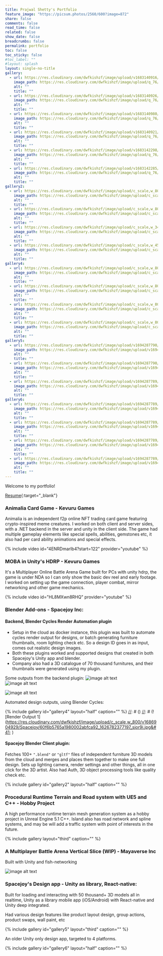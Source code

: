 ```yaml
---
title: Prajwal Shetty's Portfolio
feature_image: "https://picsum.photos/2560/600?image=872"
share: false
comments: false
read_time: false
related: false
show_date: false
breadcrumbs: false
permalink: portfolio
toc: false
toc_sticky: false
#toc_label: ""
#layout: splash
layout: single-no-title
gallery:
  - url: https://res.cloudinary.com/dwfkishzf/image/upload/v1683140916/Traffic%20Tales/FvOcMeUWIAA8sSu_pnfhyh.png
    image_path: https://res.cloudinary.com/dwfkishzf/image/upload/q_76/v1683140916/Traffic%20Tales/FvOcMeUWIAA8sSu_pnfhyh.png
    alt: ""
    title: ""
  - url: https://res.cloudinary.com/dwfkishzf/image/upload/v1683140926/Traffic%20Tales/FvOcMfgWIAM9YQC_calbyp.jpg
    image_path: https://res.cloudinary.com/dwfkishzf/image/upload/q_76/v1683140926/Traffic%20Tales/FvOcMfgWIAM9YQC_calbyp.jpg
    alt: ""
    title: ""
  - url: https://res.cloudinary.com/dwfkishzf/image/upload/v1683140980/Traffic%20Tales/Screenshot_2023-05-04_002229_sbln3y.png
    image_path: https://res.cloudinary.com/dwfkishzf/image/upload/q_76/v1683140980/Traffic%20Tales/Screenshot_2023-05-04_002229_sbln3y.png
    alt: ""
    title: ""
  - url: https://res.cloudinary.com/dwfkishzf/image/upload/v1683140921/Traffic%20Tales/FvOcMfHXoAExCS6_vkbzya.jpg
    image_path: https://res.cloudinary.com/dwfkishzf/image/upload/q_76/v1683140921/Traffic%20Tales/FvOcMfHXoAExCS6_vkbzya.jpg
    alt: ""
    title: ""
  - url: https://res.cloudinary.com/dwfkishzf/image/upload/v1683142298/Traffic%20Tales/Screenshot_2023-05-04_002259_swcebn.png
    image_path: https://res.cloudinary.com/dwfkishzf/image/upload/q_76/v1683142298/Traffic%20Tales/Screenshot_2023-05-04_002259_swcebn.png
    alt: ""
    title: ""
  - url: https://res.cloudinary.com/dwfkishzf/image/upload/v1683142285/Traffic%20Tales/Screenshot_2023-05-04_002644_zsiuzd.png
    image_path: https://res.cloudinary.com/dwfkishzf/image/upload/q_76/v1683142285/Traffic%20Tales/Screenshot_2023-05-04_002644_zsiuzd.png
    alt: ""
    title: ""
gallery2:
  - url: https://res.cloudinary.com/dwfkishzf/image/upload/c_scale,w_800/v1686904999/Spacejoy/Screenshot_2023-06-16_120351_trpndg.png
    image_path: https://res.cloudinary.com/dwfkishzf/image/upload/c_scale,w_800/v1686904999/Spacejoy/Screenshot_2023-06-16_120351_trpndg.png
    alt: ""
    title: ""
  - url: https://res.cloudinary.com/dwfkishzf/image/upload/c_scale,w_800/v1686905099/Spacejoy/Screenshot_2023-06-16_120425_tm4ikc.png
    image_path: https://res.cloudinary.com/dwfkishzf/image/upload/c_scale,w_800/v1686905099/Spacejoy/Screenshot_2023-06-16_120425_tm4ikc.png
    alt: ""
    title: ""
  - url: https://res.cloudinary.com/dwfkishzf/image/upload/c_scale,w_340/v1686904882/Spacejoy/Annotation_2020-04-28_195523_r5fqdh.jpg
    image_path: https://res.cloudinary.com/dwfkishzf/image/upload/c_scale,w_340/v1686904882/Spacejoy/Annotation_2020-04-28_195523_r5fqdh.jpg
    alt: ""
    title: ""
  - url: https://res.cloudinary.com/dwfkishzf/image/upload/c_scale,w_450/v1686904880/Spacejoy/Screenshot_2020-10-01_145714_iqhc1p.jpg
    image_path: https://res.cloudinary.com/dwfkishzf/image/upload/c_scale,w_450/v1686904880/Spacejoy/Screenshot_2020-10-01_145714_iqhc1p.jpg
    alt: ""
    title: ""
gallery4:
  - url: https://res.cloudinary.com/dwfkishzf/image/upload/c_scale,w_800/v1686904929/Spacejoy/60f6b5765a1980002abfca92_1626782377197_sjor9i.jpg
    image_path: https://res.cloudinary.com/dwfkishzf/image/upload/c_scale,w_800/v1686904929/Spacejoy/60f6b5765a1980002abfca92_1626782377197_sjor9i.jpg
    alt: ""
    title: ""
  - url: https://res.cloudinary.com/dwfkishzf/image/upload/c_scale,w_800/v1686904922/Spacejoy/60ec589e5a1980002abfb759_1626103385488_tt7k74.jpg
    image_path: https://res.cloudinary.com/dwfkishzf/image/upload/c_scale,w_800/v1686904922/Spacejoy/60ec589e5a1980002abfb759_1626103385488_tt7k74.jpg
    alt: ""
    title: ""
  - url: https://res.cloudinary.com/dwfkishzf/image/upload/c_scale,w_800/v1686904947/Spacejoy/image_bbc8wh.png
    image_path: https://res.cloudinary.com/dwfkishzf/image/upload/c_scale,w_800/v1686904947/Spacejoy/image_bbc8wh.png
    alt: ""
    title: ""
  - url: https://res.cloudinary.com/dwfkishzf/image/upload/c_scale,w_800/v1686904935/Spacejoy/60f6bcf95a1980002abfcad8_1626783842633_ftefjd.jpg
    image_path: https://res.cloudinary.com/dwfkishzf/image/upload/c_scale,w_800/v1686904935/Spacejoy/60f6bcf95a1980002abfcad8_1626783842633_ftefjd.jpg
    alt: ""
    title: ""
gallery5:
  - url: https://res.cloudinary.com/dwfkishzf/image/upload/v1694287790/Spacejoy/750x750bb_o9e4jm.jpg
    image_path: https://res.cloudinary.com/dwfkishzf/image/upload/v1694287790/Spacejoy/750x750bb_o9e4jm.jpg
    alt: ""
    title: ""
  - url: https://res.cloudinary.com/dwfkishzf/image/upload/v1694287790/Spacejoy/750x750bb_1_rzgnyv.jpg
    image_path: https://res.cloudinary.com/dwfkishzf/image/upload/v1694287790/Spacejoy/750x750bb_1_rzgnyv.jpg
    alt: ""
    title: ""
  - url: https://res.cloudinary.com/dwfkishzf/image/upload/v1694287789/Spacejoy/750x750bb_3_tmafua.jpg
    image_path: https://res.cloudinary.com/dwfkishzf/image/upload/v1694287789/Spacejoy/750x750bb_3_tmafua.jpg
    alt: ""
    title: ""
gallery6:
  - url: https://res.cloudinary.com/dwfkishzf/image/upload/v1694287789/Spacejoy/750x750bb_4_kullgh.jpg
    image_path: https://res.cloudinary.com/dwfkishzf/image/upload/v1694287789/Spacejoy/750x750bb_4_kullgh.jpg
    alt: ""
    title: ""
  - url: https://res.cloudinary.com/dwfkishzf/image/upload/v1694287789/Spacejoy/750x750bb_7_ibcrll.jpg
    image_path: https://res.cloudinary.com/dwfkishzf/image/upload/v1694287789/Spacejoy/750x750bb_7_ibcrll.jpg
    alt: ""
    title: ""
  - url: https://res.cloudinary.com/dwfkishzf/image/upload/v1694287789/Spacejoy/750x750bb_5_blq2o5.jpg
    image_path: https://res.cloudinary.com/dwfkishzf/image/upload/v1694287789/Spacejoy/750x750bb_5_blq2o5.jpg
    alt: ""
    title: ""
  - url: https://res.cloudinary.com/dwfkishzf/image/upload/v1694287789/Spacejoy/750x750bb_6_n82drp.jpg
    image_path: https://res.cloudinary.com/dwfkishzf/image/upload/v1694287789/Spacejoy/750x750bb_6_n82drp.jpg
    alt: ""
    title: ""
---
```


<!-- # Prajwal Shetty's Portfolio -->

Welcome to my portfolio!

<a href="https://res.cloudinary.com/dwfkishzf/image/upload/v1694289700/Resumes/Prajwal_Resume_July_1_z86uab.pdf" class="btn btn--inverse">Resume</a>{:target="_blank"}

[//]: # (   <a href="https://github.com/prajwalshettydev" class="btn btn--inverse">Github</a>{:target="_blank"})

### Animalia Card Game - Kevuru Games
Animalia is an independent f2p online NFT trading card game featuring crypto-inspired meme creatures.
I worked on both client and server sides, with a .NET backend in the server and unity in the client side. The game had multiple gameplay elements like special spells, abilities, gemstones etc, it also had per card ability animations and special effects. 

{% include video id="4ENRDmarIb4?start=122" provider="youtube" %}

### MOBA in Unity's HDRP - Kevuru Games
It's a Multiplayer Online Battle Arena Game built for PCs with unity hdrp, the game is under NDA so I can only show the basic dev reel and early footage.
I worked on setting up the game connection, player combat, mirror networking and other game mechanics.

{% include video id="HL8MXwn8RHQ" provider="youtube" %}


### Blender Add-ons - Spacejoy Inc:
#### Backend, Blender Cycles Render Automation plugin 
- Setup in the cloud as docker instance, this plugin was built to automate cycles render output for designs, or batch generating furniture thumbnails, room lighting check etc. So a design ID goes in as input, comes out realistic design images.
- Both these plugins worked and supported designs that created in both Spacejoy's Unity app and blender.
- Company also had a 3D catalogue of 70 thousand furnitures, and their thumbnails were generated using my plugin.

Some outputs from the backend plugin:
![image alt text](https://res.cloudinary.com/dwfkishzf/image/upload/c_scale,w_2020/v1686904903/Spacejoy/60b656a971906f001c9913bc_compressed_uj0m0j.png)  
![image alt text](https://res.cloudinary.com/dwfkishzf/image/upload/c_scale,w_2020/v1686904885/Spacejoy/600808173393b6001c84b345_compressed_wcw0vu.png)

![image alt text](https://res.cloudinary.com/dwfkishzf/image/upload/c_scale,w_800/v1686904880/Spacejoy/RoomGridSample_tapcfv.jpg)

Automated design outputs, using Blender Cycles:

{% include gallery id="gallery4" layout="half" caption="" %}
[//]: # ()
[//]: # (![Render Output 1]&#40;https://res.cloudinary.com/dwfkishzf/image/upload/c_scale,w_800/v1686904929/Spacejoy/60f6b5765a1980002abfca92_1626782377197_sjor9i.jpg&#41; )

[//]: # (![Render Output 1]&#40;https://res.cloudinary.com/dwfkishzf/image/upload/c_scale,w_800/v1686904922/Spacejoy/60ec589e5a1980002abfb759_1626103385488_tt7k74.jpg&#41; )

[//]: # (![Render Output 1]&#40;https://res.cloudinary.com/dwfkishzf/image/upload/c_scale,w_800/v1686904947/Spacejoy/image_bbc8wh.png&#41; )

[//]: # (![Render Output 1]&#40;https://res.cloudinary.com/dwfkishzf/image/upload/c_scale,w_800/v1686904935/Spacejoy/60f6bcf95a1980002abfcad8_1626783842633_ftefjd.jpg&#41; )
#### Spacejoy Blender Client plugin:
Fetches 100+ `".blend"` or `"gltf"` files of independent furniture 3D models from the cloud and merges and places them together to make one full design. Sets up lighting camera, render settings and other things, all in one click for the 3D artist.
Also had Auth, 3D object processing tools like quality check etc.

{% include gallery id="gallery2" layout="half" caption="" %}

[//]: # (![image alt text]&#40;https://res.cloudinary.com/dwfkishzf/image/upload/c_scale,w_800/v1686904999/Spacejoy/Screenshot_2023-06-16_120351_trpndg.png&#41;    ![image alt text]&#40;https://res.cloudinary.com/dwfkishzf/image/upload/c_scale,w_800/v1686905099/Spacejoy/Screenshot_2023-06-16_120425_tm4ikc.png&#41;)

[//]: # (![image alt text]&#40;https://res.cloudinary.com/dwfkishzf/image/upload/c_scale,w_340/v1686904882/Spacejoy/Annotation_2020-04-28_195523_r5fqdh.jpg&#41;    ![image alt text]&#40;https://res.cloudinary.com/dwfkishzf/image/upload/c_scale,w_450/v1686904880/Spacejoy/Screenshot_2020-10-01_145714_iqhc1p.jpg&#41;)


### Procedural Runtime Terrain and Road system with UE5 and C++ - Hobby Project

A high performance runtime terrain mesh generation system as a hobby project in Unreal Engine 5.1 C++. Island also has road network and spline systems, and may be will add a traffic system with point of interests in the future.

{% include gallery layout="third" caption="" %}

### A Multiplayer Battle Arena Vertical Slice (WIP) - Mayaverse Inc

Built with Unity and fish-networking

![image alt text](https://res.cloudinary.com/dwfkishzf/image/upload/c_scale,q_80,w_733/v1693233769/IMG_5376_wt2qp4.jpg)

### Spacejoy's Design app - Unity as library, React-native:
Built for loading and interacting with 50 thousand+ 3D models all in realtime,
Unity as a library mobile app (iOS/Android) with React-native and Unity deep integrated.

Had various design features like product layout design, group actions, product swaps, wall paint, etc

{% include gallery id="gallery5" layout="third" caption="" %}

[//]: # (![image alt text]&#40;https://res.cloudinary.com/dwfkishzf/image/upload/c_scale,w_570/v1683142837/Spacejoy/1672817599968_fv2ysh.jpg&#41;    ![image alt text]&#40;https://res.cloudinary.com/dwfkishzf/image/upload/c_scale,w_225/v1683142971/Spacejoy/Screenshot_2023-05-04_011100_skrmpj.png&#41;)

An older Unity only design app, targeted to 4 platforms.

{% include gallery id="gallery6" layout="half" caption="" %}

[//]: # (#### Spacejoy website:)

[//]: # (A short walkthrough of the website)
[//]: # (A short walkthrough of the website)
